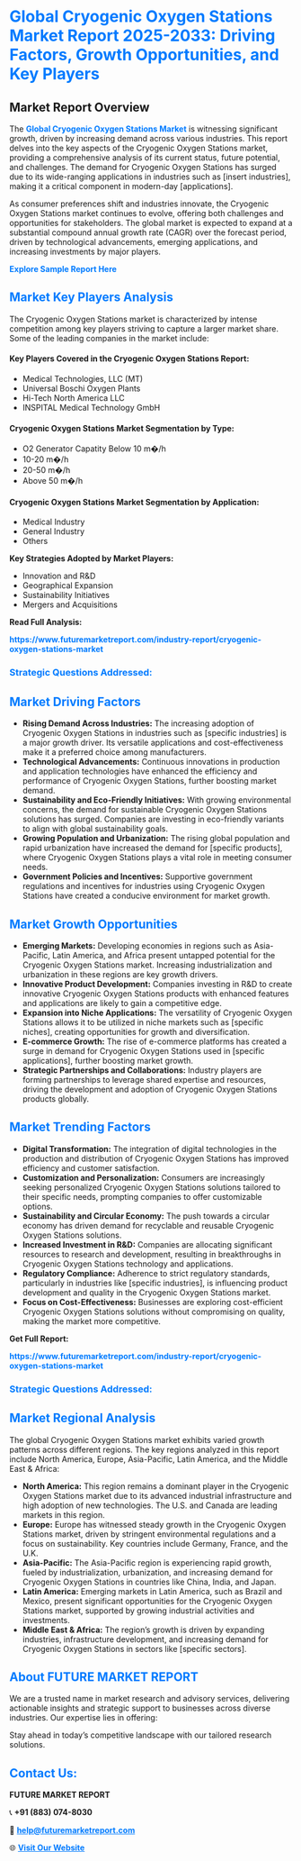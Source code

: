 <h1 style="color: #007BFF;">Global Cryogenic Oxygen Stations Market Report 2025-2033: Driving Factors, Growth Opportunities, and Key Players</h1>

<section id="overview">
<h2>Market Report Overview</h2>
<p>The <a href="https://www.futuremarketreport.com/industry-report/cryogenic-oxygen-stations-market" style="color: #007BFF; text-decoration: none;"><strong>Global Cryogenic Oxygen Stations Market</strong></a> is witnessing significant growth, driven by increasing demand across various industries. This report delves into the key aspects of the Cryogenic Oxygen Stations market, providing a comprehensive analysis of its current status, future potential, and challenges. The demand for Cryogenic Oxygen Stations has surged due to its wide-ranging applications in industries such as [insert industries], making it a critical component in modern-day [applications].</p>
<p>As consumer preferences shift and industries innovate, the Cryogenic Oxygen Stations market continues to evolve, offering both challenges and opportunities for stakeholders. The global market is expected to expand at a substantial compound annual growth rate (CAGR) over the forecast period, driven by technological advancements, emerging applications, and increasing investments by major players.</p>
</section>

<section id="overview">
<p><a href="https://www.futuremarketreport.com/request-sample/reportId=78991" style="color: #007BFF; text-decoration: none;"><strong>Explore Sample Report Here</strong></a></p>
</section>

<section id="key-players">
<h2 style="color: #007BFF;">Market Key Players Analysis</h2>
<p>The Cryogenic Oxygen Stations market is characterized by intense competition among key players striving to capture a larger market share. Some of the leading companies in the market include:</p>
<h4>Key Players Covered in the Cryogenic Oxygen Stations Report:</h4>
<ul><li>Medical Technologies, LLC (MT)</li><li>Universal Boschi Oxygen Plants</li><li>Hi-Tech North America LLC</li><li>INSPITAL Medical Technology GmbH</li></ul>
<h4>Cryogenic Oxygen Stations Market Segmentation by Type:</h4>
<ul><li>O2 Generator Capatity Below 10 m�/h</li><li>10-20 m�/h</li><li>20-50 m�/h</li><li>Above 50 m�/h</li></ul>

<h4>Cryogenic Oxygen Stations Market Segmentation by Application:</h4>
<ul><li>Medical Industry</li><li>General Industry</li><li>Others</li></ul>
<p><strong>Key Strategies Adopted by Market Players:</strong></p>
<ul>
<li>Innovation and R&D</li>
<li>Geographical Expansion</li>
<li>Sustainability Initiatives</li>
<li>Mergers and Acquisitions</li>
</ul>
</section>

<section>
<p><strong>Read Full Analysis: </strong></p><a href="https://www.futuremarketreport.com/industry-report/cryogenic-oxygen-stations-market" style="color: #007BFF; text-decoration: none;"><strong>https://www.futuremarketreport.com/industry-report/cryogenic-oxygen-stations-market</strong></a>
<h3 style="color: #007BFF;">Strategic Questions Addressed:</h3>
</section>

<section id="driving-factors">
<h2 style="color: #007BFF;">Market Driving Factors</h2>
<ul>
<li><strong>Rising Demand Across Industries:</strong> The increasing adoption of Cryogenic Oxygen Stations in industries such as [specific industries] is a major growth driver. Its versatile applications and cost-effectiveness make it a preferred choice among manufacturers.</li>
<li><strong>Technological Advancements:</strong> Continuous innovations in production and application technologies have enhanced the efficiency and performance of Cryogenic Oxygen Stations, further boosting market demand.</li>
<li><strong>Sustainability and Eco-Friendly Initiatives:</strong> With growing environmental concerns, the demand for sustainable Cryogenic Oxygen Stations solutions has surged. Companies are investing in eco-friendly variants to align with global sustainability goals.</li>
<li><strong>Growing Population and Urbanization:</strong> The rising global population and rapid urbanization have increased the demand for [specific products], where Cryogenic Oxygen Stations plays a vital role in meeting consumer needs.</li>
<li><strong>Government Policies and Incentives:</strong> Supportive government regulations and incentives for industries using Cryogenic Oxygen Stations have created a conducive environment for market growth.</li>
</ul>
</section>

<section id="growth-opportunities">
<h2 style="color: #007BFF;">Market Growth Opportunities</h2>
<ul>
<li><strong>Emerging Markets:</strong> Developing economies in regions such as Asia-Pacific, Latin America, and Africa present untapped potential for the Cryogenic Oxygen Stations market. Increasing industrialization and urbanization in these regions are key growth drivers.</li>
<li><strong>Innovative Product Development:</strong> Companies investing in R&D to create innovative Cryogenic Oxygen Stations products with enhanced features and applications are likely to gain a competitive edge.</li>
<li><strong>Expansion into Niche Applications:</strong> The versatility of Cryogenic Oxygen Stations allows it to be utilized in niche markets such as [specific niches], creating opportunities for growth and diversification.</li>
<li><strong>E-commerce Growth:</strong> The rise of e-commerce platforms has created a surge in demand for Cryogenic Oxygen Stations used in [specific applications], further boosting market growth.</li>
<li><strong>Strategic Partnerships and Collaborations:</strong> Industry players are forming partnerships to leverage shared expertise and resources, driving the development and adoption of Cryogenic Oxygen Stations products globally.</li>
</ul>
</section>

<section id="trending-factors">
<h2 style="color: #007BFF;">Market Trending Factors</h2>
<ul>
<li><strong>Digital Transformation:</strong> The integration of digital technologies in the production and distribution of Cryogenic Oxygen Stations has improved efficiency and customer satisfaction.</li>
<li><strong>Customization and Personalization:</strong> Consumers are increasingly seeking personalized Cryogenic Oxygen Stations solutions tailored to their specific needs, prompting companies to offer customizable options.</li>
<li><strong>Sustainability and Circular Economy:</strong> The push towards a circular economy has driven demand for recyclable and reusable Cryogenic Oxygen Stations solutions.</li>
<li><strong>Increased Investment in R&D:</strong> Companies are allocating significant resources to research and development, resulting in breakthroughs in Cryogenic Oxygen Stations technology and applications.</li>
<li><strong>Regulatory Compliance:</strong> Adherence to strict regulatory standards, particularly in industries like [specific industries], is influencing product development and quality in the Cryogenic Oxygen Stations market.</li>
<li><strong>Focus on Cost-Effectiveness:</strong> Businesses are exploring cost-efficient Cryogenic Oxygen Stations solutions without compromising on quality, making the market more competitive.</li>
</ul>
</section>

<section>
<p><strong>Get Full Report: </strong></p><a href="https://www.futuremarketreport.com/industry-report/cryogenic-oxygen-stations-market" style="color: #007BFF; text-decoration: none;"><strong>https://www.futuremarketreport.com/industry-report/cryogenic-oxygen-stations-market</strong></a>
<h3 style="color: #007BFF;">Strategic Questions Addressed:</h3>
</section>


<section id="regional-analysis">
<h2 style="color: #007BFF;">Market Regional Analysis</h2>
<p>The global Cryogenic Oxygen Stations market exhibits varied growth patterns across different regions. The key regions analyzed in this report include North America, Europe, Asia-Pacific, Latin America, and the Middle East & Africa:</p>
<ul>
<li><strong>North America:</strong> This region remains a dominant player in the Cryogenic Oxygen Stations market due to its advanced industrial infrastructure and high adoption of new technologies. The U.S. and Canada are leading markets in this region.</li>
<li><strong>Europe:</strong> Europe has witnessed steady growth in the Cryogenic Oxygen Stations market, driven by stringent environmental regulations and a focus on sustainability. Key countries include Germany, France, and the U.K.</li>
<li><strong>Asia-Pacific:</strong> The Asia-Pacific region is experiencing rapid growth, fueled by industrialization, urbanization, and increasing demand for Cryogenic Oxygen Stations in countries like China, India, and Japan.</li>
<li><strong>Latin America:</strong> Emerging markets in Latin America, such as Brazil and Mexico, present significant opportunities for the Cryogenic Oxygen Stations market, supported by growing industrial activities and investments.</li>
<li><strong>Middle East & Africa:</strong> The region’s growth is driven by expanding industries, infrastructure development, and increasing demand for Cryogenic Oxygen Stations in sectors like [specific sectors].</li>
</ul>
</section>

<footer>
<h2 style="color: #007BFF;">About FUTURE MARKET REPORT</h2>
<p>We are a trusted name in market research and advisory services, delivering actionable insights and strategic support to businesses across diverse industries. Our expertise lies in offering:</p>

<p>Stay ahead in today’s competitive landscape with our tailored research solutions.</p>

<h2 style="color: #007BFF;">Contact Us:</h2>
<p><strong>FUTURE MARKET REPORT</strong></p>
<p>📞 <strong>+91 (883) 074-8030</strong></p>
<p>📧 <strong><a href="mailto:help@futuremarketreport.com" style="color: #007BFF;">help@futuremarketreport.com</a></strong></p>
<p>🌐 <strong><a href="https://www.futuremarketreport.com/" style="color: #007BFF;">Visit Our Website</a></strong></p>
</footer>